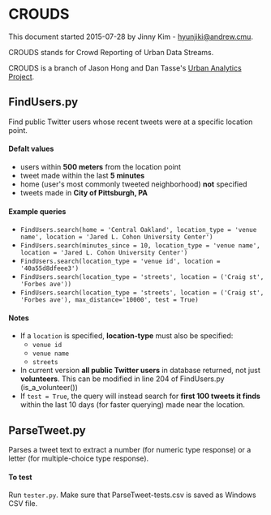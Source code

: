 CROUDS
======

This document started 2015-07-28 by Jinny Kim - hyunjiki@andrew.cmu. 

CROUDS stands for Crowd Reporting of Urban Data Streams.

CROUDS is a branch of Jason Hong and Dan Tasse's [Urban Analytics Project](https://www.hcii.cmu.edu/news/2015/hong-tasse-see-social-media-urban-planning-tool). 


FindUsers.py
------------
Find public Twitter users whose recent tweets were at a specific location point. 

#### Defalt values
- users within **500 meters** from the location point
- tweet made within the last **5 minutes** 
- home (user's most commonly tweeted neighborhood) **not** specified
- tweets made in **City of Pittsburgh, PA**

#### Example queries
- `FindUsers.search(home = 'Central Oakland', location_type = 'venue name', location = 'Jared L. Cohon University Center')`
- `FindUsers.search(minutes_since = 10, location_type = 'venue name', location = 'Jared L. Cohon University Center')`
- `FindUsers.search(location_type = 'venue id', location = '40a55d8dfeee3')`
- `FindUsers.search(location_type = 'streets', location = ('Craig st', 'Forbes ave'))`
- `FindUsers.search(location_type = 'streets', location = ('Craig st', 'Forbes ave'), max_distance='10000', test = True)`

#### Notes

- If a `location` is specified, **location-type** must also be specified: 
	- `venue id`
	- `venue name`
	- `streets`
- In current version **all public Twitter users** in database returned, not just **volunteers**. This can be modified in line 204 of FindUsers.py (is_a_volunteer())
- If `test = True`, the query will instead search for **first 100 tweets it finds** within the last 10 days (for faster querying) made near the location.


ParseTweet.py
------------
Parses a tweet text to extract a number (for numeric type response) or a letter (for multiple-choice type response).

#### To test
Run `tester.py`.
Make sure that ParseTweet-tests.csv is saved as Windows CSV file. 


